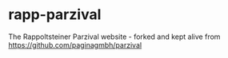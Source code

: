# rapp-parzival
The Rappoltsteiner Parzival website - forked and kept alive from https://github.com/paginagmbh/parzival
